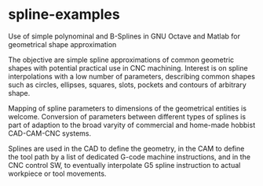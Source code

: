 # spline-examples
Use of simple polynominal and B-Splines in GNU Octave and Matlab for geometrical shape approximation

The objective are simple spline approximations of common geometric shapes with potential practical use in CNC machining.
Interest is on spline interpolations with a low number of parameters, describing common shapes such as circles, ellipses,
squares, slots, pockets and contours of arbitrary shape.

Mapping of spline parameters to dimensions of the geometrical entities is welcome.
Conversion of parameters between different types of splines is part of adaption to the 
broad varyity of commercial and home-made hobbist CAD-CAM-CNC systems.

Splines are used in the CAD to define the geometry, in the CAM to define the tool path by
a list of dedicated G-code machine instructions, and in the CNC control SW, to eventually
interpolate G5 spline instruction to actual workpiece or tool movements.
